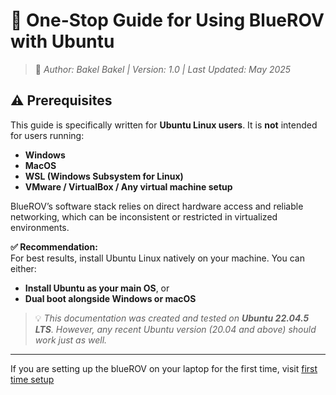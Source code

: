 # 🐋 One-Stop Guide for Using BlueROV with Ubuntu

> 📌 _Author: Bakel Bakel | Version: 1.0 | Last Updated: May 2025_

## ⚠️ Prerequisites

This guide is specifically written for **Ubuntu Linux users**. It is **not** intended for users running:

- **Windows**
- **MacOS**
- **WSL (Windows Subsystem for Linux)**
- **VMware / VirtualBox / Any virtual machine setup**

BlueROV’s software stack relies on direct hardware access and reliable networking, which can be inconsistent or restricted in virtualized environments.

**✅ Recommendation:**  
For best results, install Ubuntu Linux natively on your machine. You can either:

- **Install Ubuntu as your main OS**, or
- **Dual boot alongside Windows or macOS**

> 💡 _This documentation was created and tested on **Ubuntu 22.04.5 LTS**. However, any recent Ubuntu version (20.04 and above) should work just as well._

---

If you are setting up the blueROV on your laptop for the first time, visit
[first time setup](setup/README.md)

